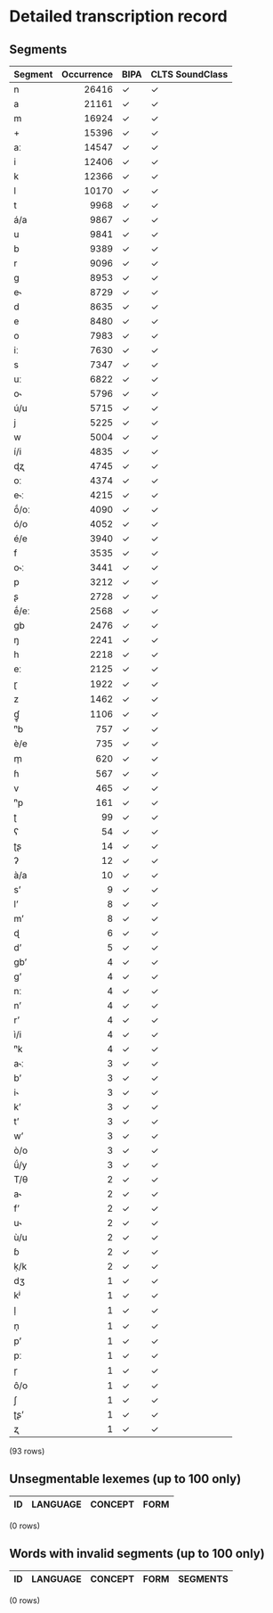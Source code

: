 
# Detailed transcription record

## Segments

| Segment | Occurrence | BIPA | CLTS SoundClass |
|:----------|-------------:|:-------|:------------------|
| n | 26416 | ✓ | ✓ |
| a | 21161 | ✓ | ✓ |
| m | 16924 | ✓ | ✓ |
| + | 15396 | ✓ | ✓ |
| aː | 14547 | ✓ | ✓ |
| i | 12406 | ✓ | ✓ |
| k | 12366 | ✓ | ✓ |
| l | 10170 | ✓ | ✓ |
| t | 9968 | ✓ | ✓ |
| á/a | 9867 | ✓ | ✓ |
| u | 9841 | ✓ | ✓ |
| b | 9389 | ✓ | ✓ |
| r | 9096 | ✓ | ✓ |
| g | 8953 | ✓ | ✓ |
| e˞ | 8729 | ✓ | ✓ |
| d | 8635 | ✓ | ✓ |
| e | 8480 | ✓ | ✓ |
| o | 7983 | ✓ | ✓ |
| iː | 7630 | ✓ | ✓ |
| s | 7347 | ✓ | ✓ |
| uː | 6822 | ✓ | ✓ |
| o˞ | 5796 | ✓ | ✓ |
| ú/u | 5715 | ✓ | ✓ |
| j | 5225 | ✓ | ✓ |
| w | 5004 | ✓ | ✓ |
| í/i | 4835 | ✓ | ✓ |
| ɖʐ | 4745 | ✓ | ✓ |
| oː | 4374 | ✓ | ✓ |
| e˞ː | 4215 | ✓ | ✓ |
| ṓ/oː | 4090 | ✓ | ✓ |
| ó/o | 4052 | ✓ | ✓ |
| é/e | 3940 | ✓ | ✓ |
| f | 3535 | ✓ | ✓ |
| o˞ː | 3441 | ✓ | ✓ |
| p | 3212 | ✓ | ✓ |
| ʂ | 2728 | ✓ | ✓ |
| ḗ/eː | 2568 | ✓ | ✓ |
| gb | 2476 | ✓ | ✓ |
| ŋ | 2241 | ✓ | ✓ |
| h | 2218 | ✓ | ✓ |
| eː | 2125 | ✓ | ✓ |
| ɽ | 1922 | ✓ | ✓ |
| z | 1462 | ✓ | ✓ |
| ɠ̥ | 1106 | ✓ | ✓ |
| ⁿb | 757 | ✓ | ✓ |
| è/e | 735 | ✓ | ✓ |
| m̩ | 620 | ✓ | ✓ |
| ɦ | 567 | ✓ | ✓ |
| v | 465 | ✓ | ✓ |
| ⁿp | 161 | ✓ | ✓ |
| ʈ | 99 | ✓ | ✓ |
| ʕ | 54 | ✓ | ✓ |
| ʈʂ | 14 | ✓ | ✓ |
| ʔ | 12 | ✓ | ✓ |
| à/a | 10 | ✓ | ✓ |
| sʼ | 9 | ✓ | ✓ |
| l’ | 8 | ✓ | ✓ |
| m’ | 8 | ✓ | ✓ |
| ɖ | 6 | ✓ | ✓ |
| d’ | 5 | ✓ | ✓ |
| gb’ | 4 | ✓ | ✓ |
| g’ | 4 | ✓ | ✓ |
| nː | 4 | ✓ | ✓ |
| n’ | 4 | ✓ | ✓ |
| r’ | 4 | ✓ | ✓ |
| ì/i | 4 | ✓ | ✓ |
| ⁿk | 4 | ✓ | ✓ |
| a˞ː | 3 | ✓ | ✓ |
| b’ | 3 | ✓ | ✓ |
| i˞ | 3 | ✓ | ✓ |
| kʼ | 3 | ✓ | ✓ |
| tʼ | 3 | ✓ | ✓ |
| w’ | 3 | ✓ | ✓ |
| ò/o | 3 | ✓ | ✓ |
| ǘ/y | 3 | ✓ | ✓ |
| T/θ | 2 | ✓ | ✓ |
| a˞ | 2 | ✓ | ✓ |
| fʼ | 2 | ✓ | ✓ |
| u˞ | 2 | ✓ | ✓ |
| ù/u | 2 | ✓ | ✓ |
| ɓ | 2 | ✓ | ✓ |
| ḳ/k | 2 | ✓ | ✓ |
| dʒ | 1 | ✓ | ✓ |
| kʲ | 1 | ✓ | ✓ |
| l̩ | 1 | ✓ | ✓ |
| n̩ | 1 | ✓ | ✓ |
| pʼ | 1 | ✓ | ✓ |
| pː | 1 | ✓ | ✓ |
| r̩ | 1 | ✓ | ✓ |
| ô/o | 1 | ✓ | ✓ |
| ʃ | 1 | ✓ | ✓ |
| ʈʂ’ | 1 | ✓ | ✓ |
| ʐ | 1 | ✓ | ✓ |

(93 rows)



## Unsegmentable lexemes (up to 100 only)

| ID | LANGUAGE | CONCEPT | FORM |
|------|------------|-----------|--------|

(0 rows)



## Words with invalid segments (up to 100 only)

| ID | LANGUAGE | CONCEPT | FORM | SEGMENTS |
|------|------------|-----------|--------|------------|

(0 rows)


